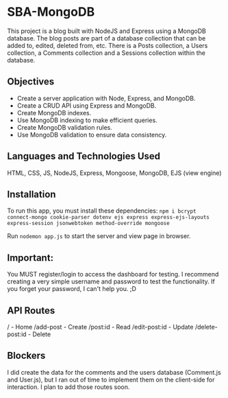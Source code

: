 # SBA-MongoDB

This project is a blog built with NodeJS and Express using a MongoDB database. The blog posts are part of a database collection that can be added to, edited, deleted from, etc. There is a Posts collection, a Users collection, a Comments collection and a Sessions collection within the database.

## Objectives 
- Create a server application with Node, Express, and MongoDB.
- Create a CRUD API using Express and MongoDB.
- Create MongoDB indexes.
- Use MongoDB indexing to make efficient queries.
- Create MongoDB validation rules.
- Use MongoDB validation to ensure data consistency.

## Languages and Technologies Used
HTML, CSS, JS, NodeJS, Express, Mongoose, MongoDB, EJS (view engine)

## Installation
To run this app, you must install these dependencies:
`npm i bcrypt connect-mongo cookie-parser dotenv ejs express express-ejs-layouts express-session jsonwebtoken method-override mongoose `

Run `nodemon app.js` to start the server and view page in browser.

## Important:
You MUST register/login to access the dashboard for testing. I recommend creating a very simple username and password to test the functionality. If you forget your password, I can't help you. ;D

## API Routes
/ - Home
/add-post - Create
/post:id - Read
/edit-post:id - Update
/delete-post:id - Delete

## Blockers
I did create the data for the comments and the users database (Comment.js and User.js), but I ran out of time to implement them on the client-side for interaction. I plan to add those routes soon.